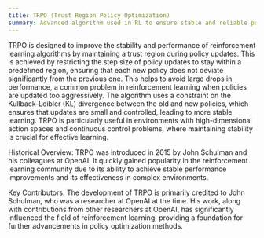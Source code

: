 ```yaml
---
title: TRPO (Trust Region Policy Optimization)
summary: Advanced algorithm used in RL to ensure stable and reliable policy updates by optimizing within a trust region, thus preventing drastic policy changes.
---
```

TRPO is designed to improve the stability and performance of reinforcement learning algorithms by maintaining a trust region during policy updates. This is achieved by restricting the step size of policy updates to stay within a predefined region, ensuring that each new policy does not deviate significantly from the previous one. This helps to avoid large drops in performance, a common problem in reinforcement learning when policies are updated too aggressively. The algorithm uses a constraint on the Kullback-Leibler (KL) divergence between the old and new policies, which ensures that updates are small and controlled, leading to more stable learning. TRPO is particularly useful in environments with high-dimensional action spaces and continuous control problems, where maintaining stability is crucial for effective learning.

Historical Overview: TRPO was introduced in 2015 by John Schulman and his colleagues at OpenAI. It quickly gained popularity in the reinforcement learning community due to its ability to achieve stable performance improvements and its effectiveness in complex environments.

Key Contributors: The development of TRPO is primarily credited to John Schulman, who was a researcher at OpenAI at the time. His work, along with contributions from other researchers at OpenAI, has significantly influenced the field of reinforcement learning, providing a foundation for further advancements in policy optimization methods.